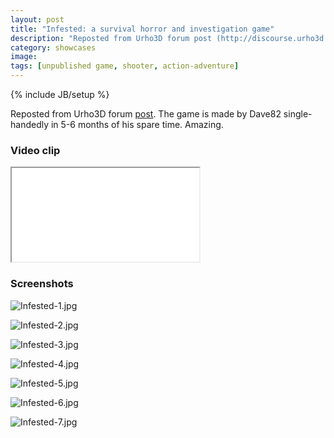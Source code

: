 ```yaml
---
layout: post
title: "Infested: a survival horror and investigation game"
description: "Reposted from Urho3D forum post (http://discourse.urho3d.io/t/infested-a-survival-horror-and-investigation-game/1380)."
category: showcases
image:
tags: [unpublished game, shooter, action-adventure]
---
```

{% include JB/setup %}

Reposted from Urho3D forum [post](http://discourse.urho3d.io/t/infested-a-survival-horror-and-investigation-game/1380). The game is made by Dave82 single-handedly in 5-6 months of his spare time. Amazing.

### Video clip
<p class="embed-responsive embed-responsive-16by9">
  <iframe src="//www.youtube.com/embed/QFuJkp-fqs8"></iframe>
</p>

### Screenshots
![Infested-1.jpg](https://s28.postimg.org/g9um05yn1/sht_03.jpg)

![Infested-2.jpg](https://s1.postimg.org/xdwttqyof/sht_02.jpg)

![Infested-3.jpg](https://s30.postimg.org/8tt50tnbl/sht_04.jpg)

![Infested-4.jpg](https://s28.postimg.org/o2c30npul/sht_06.jpg)

![Infested-5.jpg](https://s13.postimg.org/omsq5lsqf/sht_07.jpg)

![Infested-6.jpg](https://s14.postimg.org/8r0t30gxt/sht_10.jpg)

![Infested-7.jpg](https://s30.postimg.org/g9x00d0ep/sht_09.jpg)
